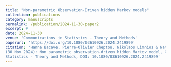 ```yaml
---
title: "Non-parametric Observation-Driven hidden Markov models"
collection: publications
category: manuscripts
permalink: /publication/2024-11-30-paper2
excerpt: #
date: 2024-11-30
venue: 'Communications in Statistics - Theory and Methods'
paperurl: 'https://doi.org/10.1080/03610926.2024.2419899'
citation: 'Hanna Bacave, Pierre-Olivier Cheptou, Nikolaos Limnios & Nathalie Peyrard
(30 Nov 2024): Non parametric observation-driven hidden Markov model, Communications in
Statistics - Theory and Methods, DOI: 10.1080/03610926.2024.2419899'
---
```


